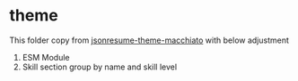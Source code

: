# theme

This folder copy from
[jsonresume-theme-macchiato](https://github.com/biosan/jsonresume-theme-macchiato)
with below adjustment

1. ESM Module
2. Skill section group by name and skill level
